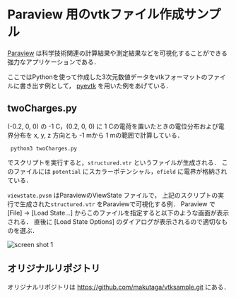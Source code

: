 # Paraview 用のvtkファイル作成サンプル

[Paraview](https://www.paraview.org) は科学技術関連の計算結果や測定結果などを可視化することができる強力なアプリケーションである．

ここではPythonを使って作成した3次元数値データをvtkフォーマットのファイルに書き出す例として，
[pyevtk](https://github.com/paulo-herrera/PyEVTK) を用いた例をあげている．

## twoCharges.py

(-0.2, 0, 0) の -1 C，(0.2, 0, 0) に 1 Cの電荷を置いたときの電位分布および電界分布を
x, y, z 方向とも -1 mから 1 mの範囲で計算している．

```
 python3 twoCharges.py
```

でスクリプトを実行すると，```structured.vtr``` というファイルが生成される．
このファイルには ```potential``` にスカラーポテンシャル，```efield``` に電界が格納されている．

```viewstate.pvsm``` はParaviewのViewState ファイルで，
上記のスクリプトの実行で生成された```structured.vtr``` をParaviewで可視化する例．
Paraview で [File] -> [Load State...] からこのファイルを指定すると以下のような画面が表示される．
直後に [Load State Options] のダイアログが表示されるので適切なものを選ぶ．

![screen shot 1](screenshot1.png)

## オリジナルリポジトリ

オリジナルリポジトリは https://github.com/makutaga/vtksample.git にある．
